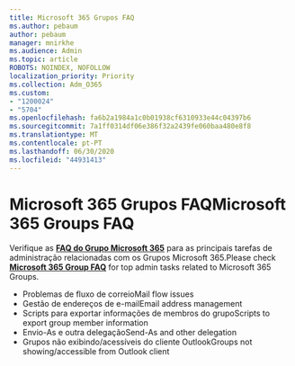 ```yaml
---
title: Microsoft 365 Grupos FAQ
ms.author: pebaum
author: pebaum
manager: mnirkhe
ms.audience: Admin
ms.topic: article
ROBOTS: NOINDEX, NOFOLLOW
localization_priority: Priority
ms.collection: Adm_O365
ms.custom:
- "1200024"
- "5704"
ms.openlocfilehash: fa6b2a1984a1c0b01938cf6310933e44c04397b6
ms.sourcegitcommit: 7a1ff0314df06e386f32a2439fe060baa480e8f8
ms.translationtype: MT
ms.contentlocale: pt-PT
ms.lasthandoff: 06/30/2020
ms.locfileid: "44931413"
---
```

# <a name="microsoft-365-groups-faq"></a><span data-ttu-id="bfda7-102">Microsoft 365 Grupos FAQ</span><span class="sxs-lookup"><span data-stu-id="bfda7-102">Microsoft 365 Groups FAQ</span></span>

<span data-ttu-id="bfda7-103">Verifique as **[FAQ do Grupo Microsoft 365](https://aka.ms/M365GroupsFAQ)** para as principais tarefas de administração relacionadas com os Grupos Microsoft 365.</span><span class="sxs-lookup"><span data-stu-id="bfda7-103">Please check **[Microsoft 365 Group FAQ](https://aka.ms/M365GroupsFAQ)** for top admin tasks related to Microsoft 365 Groups.</span></span>

- <span data-ttu-id="bfda7-104">Problemas de fluxo de correio</span><span class="sxs-lookup"><span data-stu-id="bfda7-104">Mail flow issues</span></span>
- <span data-ttu-id="bfda7-105">Gestão de endereços de e-mail</span><span class="sxs-lookup"><span data-stu-id="bfda7-105">Email address management</span></span>
- <span data-ttu-id="bfda7-106">Scripts para exportar informações de membros do grupo</span><span class="sxs-lookup"><span data-stu-id="bfda7-106">Scripts to export group member information</span></span>
- <span data-ttu-id="bfda7-107">Envio-As e outra delegação</span><span class="sxs-lookup"><span data-stu-id="bfda7-107">Send-As and other delegation</span></span>
- <span data-ttu-id="bfda7-108">Grupos não exibindo/acessíveis do cliente Outlook</span><span class="sxs-lookup"><span data-stu-id="bfda7-108">Groups not showing/accessible from Outlook client</span></span>